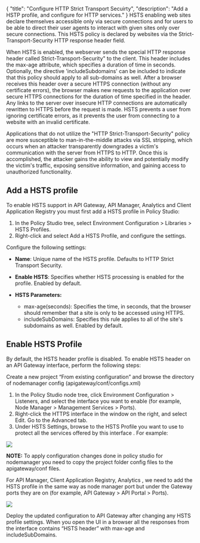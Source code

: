 {
"title": "Configure HTTP Strict Transport Secuirty",
  "description": "Add a HSTP profile, and configure for HTTP services."
}
HSTS enabling web sites declare themselves accessible only via secure connections and for users to be able to direct their user agents to interact with given sites only over secure connections. This HSTS policy is declared by websites via the Strict-Transport-Security HTTP response header field.

When HSTS is enabled, the webserver sends the special HTTP response header called Strict-Transport-Security" to the client. This header includes the max-age attribute, which specifies a duration of time in seconds. Optionally, the directive 'includeSubdomains' can be included to indicate that this policy should apply to all sub-domains as well. After a browser receives this header over a secure HTTPS connection (without any certificate errors), the browser makes new requests to the application over secure HTTPS connections for the duration of time specified in the header. Any links to the server over insecure HTTP connections are automatically rewritten to HTTPS before the request is made. HSTS prevents a user from ignoring certificate errors, as it prevents the user from connecting to a website with an invalid certificate.

Applications that do not utilize the "HTTP Strict-Transport-Security" policy are more susceptible to man-in-the-middle attacks via SSL stripping, which occurs when an attacker transparently downgrades a victim's communication with the server from HTTPS to HTTP. Once this is accomplished, the attacker gains the ability to view and potentially modify the victim's traffic, exposing sensitive information, and gaining access to unauthorized functionality.

## Add a HSTS profile

To enable HSTS support in API Gateway, API Manager, Analytics and Client Application Registry you must first add a HSTS profile in Policy Studio:

1. In the Policy Studio tree, select Environment Configuration > Libraries > HSTS Profiles.
2. Right-click and select Add a HSTS Profile, and configure the settings.

Configure the following settings:

* **Name**: Unique name of the HSTS profile. Defaults to HTTP Strict Transport Security.
* **Enable HSTS**: Specifies whether HSTS processing is enabled for the profile. Enabled by default.
* **HSTS Parameters:** 

  * max-age(seconds): Specifies the time, in seconds, that the browser should remember that a site is only to be accessed using HTTPS.
  * includeSubDomains: Specifies this rule applies to all of the site's subdomains as well. Enabled by default.

## Enable HSTS Profile

By default, the HSTS header profile is disabled. To enable HSTS header on an API Gateway interface, perform the following steps:

Create a new project “From existing configuration” and browse the directory of nodemanager config (apigateway/conf/configs.xml)

1. In the Policy Studio node tree, click Environment Configuration > Listeners, and select the interface you want to enable (for example, Node Manager > Management Services > Ports).
2. Right-click the HTTPS interface in the window on the right, and select Edit.
   Go to the Advanced tab.
3. Under HSTS Settings, browse to the HSTS Profile you want to use to protect all the services offered by this interface . For example:

![](/Images/docbook/images/general/hsts5.png)

**NOTE:** To apply configuration changes done in policy studio for nodemanager you need to copy the project folder config files to the apigateway/conf files.

For API Manager, Client Application Registry, Analytics , we need to add the HSTS profile in the same way as node manager port but under the Gateway ports they are on (for example, API Gateway > API Portal > Ports).

![](/Images/docbook/images/general/hsts2.png)

Deploy the updated configuration to API Gateway after changing any HSTS profile settings. When you open the UI in a browser all the responses from the interface contains “HSTS header” with max-age and includeSubDomains.